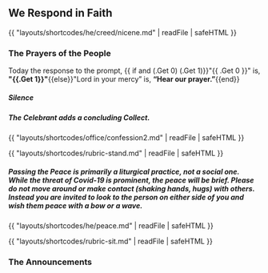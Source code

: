 ## We Respond in Faith
{{ "layouts/shortcodes/he/creed/nicene.md" | readFile | safeHTML }}

### The Prayers of the People
Today the response to the prompt, {{ if and (.Get 0) (.Get 1)}}"{{ .Get 0 }}" is, **"{{.Get 1}}"**{{else}}"Lord in your mercy” is, **“Hear our prayer.”**{{end}}
##### Silence
##### The Celebrant adds a concluding Collect.

{{ "layouts/shortcodes/office/confession2.md" | readFile | safeHTML }}

{{ "layouts/shortcodes/rubric-stand.md" | readFile | safeHTML }}
##### Passing the Peace is primarily a liturgical practice, not a social one. While the threat of Covid-19 is prominent, the peace will be brief. Please do not move around or make contact (shaking hands, hugs) with others. Instead you are invited to look to the person on either side of you and wish them peace with a bow or a wave.
{{ "layouts/shortcodes/he/peace.md" | readFile | safeHTML }}

{{ "layouts/shortcodes/rubric-sit.md" | readFile | safeHTML }}
### The Announcements
